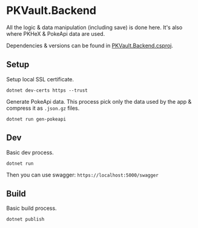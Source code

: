 # PKVault.Backend

All the logic & data manipulation (including save) is done here. It's also where PKHeX & PokeApi data are used.

Dependencies & versions can be found in [PKVault.Backend.csproj](./PKVault.Backend.csproj).

## Setup

Setup local SSL certificate.

```
dotnet dev-certs https --trust
```

Generate PokeApi data. This process pick only the data used by the app & compress it as `.json.gz` files.

```
dotnet run gen-pokeapi
```

## Dev

Basic dev process.

```
dotnet run
```

Then you can use swagger: `https://localhost:5000/swagger`

## Build

Basic build process.

```
dotnet publish
```
